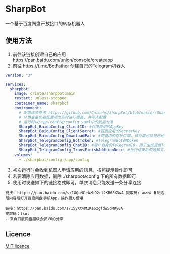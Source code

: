 ﻿# SharpBot
一个基于百度网盘开放接口的转存机器人

## 使用方法
1. 前往该链接创建自己的应用 https://pan.baidu.com/union/console/createapp
2. 前往 https://t.me/BotFather 创建自己的Telegram机器人
``` yaml  
version: "3"

services:
  sharpbot:
    image: crinte/sharpbot:main
    restart: unless-stopped
    container_name: sharpbot
    environment:
      # 配置选项参考 https://github.com/Cnicehs/SharpBot/blob/master/SharpBot/config/config.yaml
      # 环境变量仅在配置项为空时进行覆盖，并写入配置
      # 运行时以/app/config/config.yaml中的数据为准
      SharpBot_BaiduConfig_ClientID: #百度应用的AppKey
      SharpBot_BaiduConfig_ClientSecret: #百度应用的SecretKey
      SharpBot_BaiduConfig_DownloadPath: #网盘内的存放位置，该位置必须是已经存在的文件夹
      SharpBot_TelegramConfig_BotToken: #TelegramBot的token
      SharpBot_TelegramConfig_ChatID: #用户自身的TelegramID，用于生成百度Token时的操作交互
      SharpBot_TelegramConfig_TransFinishAddtionDesc: #执行结束后的通知文本，如到Alist查看转存结果
    volumes:
      - ./sharpbot/config:/app/config
```  
3. 初次运行时会收到机器人申请应用的信息，按照提示操作即可
4. 若要清除应用数据，删除 ./sharpbot/config 下的所有数据即可
5. 使用时发送如下的链接格式即可，单次消息只能发送一条分享连接
```
链接: https://pan.baidu.com/s/1GQuNCeAzb92rl2KB68X3wA 提取码: aww4 复制这段内容后打开百度网盘手机App，操作更方便哦

链接：https://pan.baidu.com/s/15yXtvMIKaozgfdw5dMRy0A 
提取码：lsol 
--来自百度网盘超级会员V6的分享
```  
## Licence
[MIT licence](https://github.com/Cnicehs/SharpBot/blob/main/LICENSE)